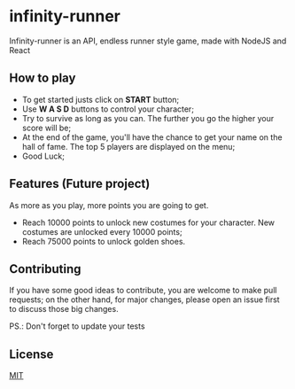 # infinity-runner

Infinity-runner is an API, endless runner style game, made with NodeJS and React

## How to play
* To get started justs click on **START** button;
* Use **W A S D** buttons to control your character; 
* Try to survive as long as you can. The further you go the higher your score will be;
* At the end of the game, you'll have the chance to get your name on the hall of fame. The top 5 players are displayed on the menu;
* Good Luck;

## Features (Future project)
As more as you play, more points you are going to get. 
* Reach 10000 points to unlock new costumes for your character. New costumes are unlocked every 10000 points;
* Reach 75000 points to unlock golden shoes.

## Contributing
If you have some good ideas to contribute, you are welcome to make pull requests;
on the other hand, for major changes, please open an issue first to discuss those big changes.

PS.: Don't forget to update your tests

## License
[MIT](https://choosealicense.com/licenses/mit/)

    